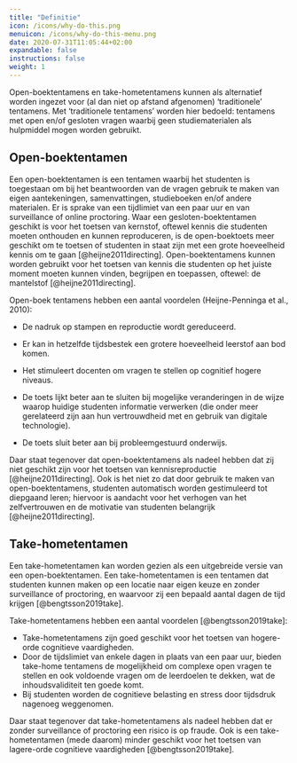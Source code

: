 ```yaml
---
title: "Definitie"
icon: /icons/why-do-this.png
menuicon: /icons/why-do-this-menu.png
date: 2020-07-31T11:05:44+02:00
expandable: false
instructions: false
weight: 1
---
```


Open-boektentamens en take-hometentamens kunnen als alternatief worden ingezet voor (al dan niet op afstand afgenomen) ‘traditionele’ tentamens. Met ‘traditionele tentamens’ worden hier bedoeld: tentamens met open en/of gesloten vragen waarbij geen studiematerialen als hulpmiddel mogen worden gebruikt.

## Open-boektentamen

Een open-boektentamen is een tentamen waarbij het studenten is toegestaan om bij het beantwoorden van de vragen gebruik te maken van eigen aantekeningen, samenvattingen, studieboeken en/of andere materialen. Er is sprake van een tijdlimiet van een paar uur en van surveillance of online proctoring. Waar een gesloten-boektentamen geschikt is voor het toetsen van kernstof, oftewel kennis die studenten moeten onthouden en kunnen reproduceren, is de open-boektoets meer geschikt om te toetsen of studenten in staat zijn met een grote hoeveelheid kennis om te gaan [@heijne2011directing]. Open-boektentamens kunnen worden gebruikt voor het toetsen van kennis die studenten op het juiste moment moeten kunnen vinden, begrijpen en toepassen, oftewel: de mantelstof [@heijne2011directing].

Open-boek tentamens hebben een aantal voordelen (Heijne-Penninga et al., 2010):

*	De nadruk op stampen en reproductie wordt gereduceerd.

*	Er kan in hetzelfde tijdsbestek een grotere hoeveelheid leerstof aan bod komen.

*	Het stimuleert docenten om vragen te stellen op cognitief hogere niveaus.

*	De toets lijkt beter aan te sluiten bij mogelijke veranderingen in de wijze waarop huidige studenten informatie verwerken (die onder meer gerelateerd zijn aan hun vertrouwdheid met en gebruik van digitale technologie).

*	De toets sluit beter aan bij probleemgestuurd onderwijs.

Daar staat tegenover dat open-boektentamens als nadeel hebben dat zij niet geschikt zijn voor het toetsen van kennisreproductie [@heijne2011directing]. Ook is het niet zo dat door gebruik te maken van open-boektentamens, studenten automatisch worden gestimuleerd tot diepgaand leren; hiervoor is aandacht voor het verhogen van het zelfvertrouwen en de motivatie van studenten belangrijk [@heijne2011directing].

## Take-hometentamen

Een take-hometentamen kan worden gezien als een uitgebreide versie van een open-boektentamen. Een take-hometentamen is een tentamen dat studenten kunnen maken op een locatie naar eigen keuze en zonder surveillance of proctoring, en waarvoor zij een bepaald aantal dagen de tijd krijgen [@bengtsson2019take].

Take-hometentamens hebben een aantal voordelen [@bengtsson2019take]:
*	Take-hometentamens zijn goed geschikt voor het toetsen van hogere-orde cognitieve vaardigheden.
*	Door de tijdslimiet van enkele dagen in plaats van een paar uur, bieden take-home tentamens de mogelijkheid om complexe open vragen te stellen en ook voldoende vragen om de leerdoelen te dekken, wat de inhoudsvaliditeit ten goede komt.
*	Bij studenten worden de cognitieve belasting en stress door tijdsdruk nagenoeg weggenomen.

Daar staat tegenover dat take-hometentamens als nadeel hebben dat er zonder surveillance of proctoring een risico is op fraude. Ook is een take-hometentamen (mede daarom) minder geschikt voor het toetsen van lagere-orde cognitieve vaardigheden [@bengtsson2019take]. 